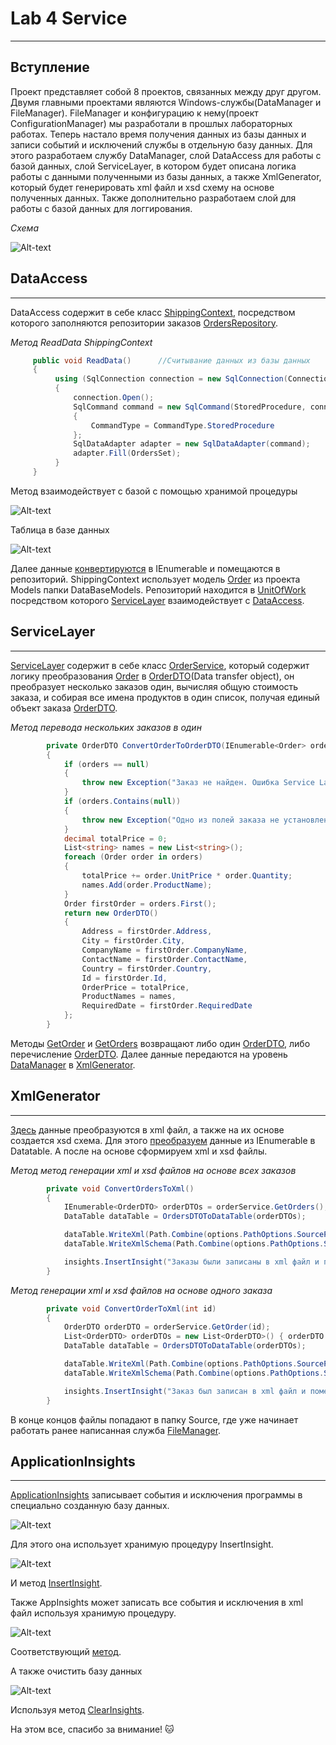 # Lab 4 Service
____
## Вступление
Проект представляет собой 8 проектов, связанных между друг другом. Двумя главными проектами являются Windows-службы(DataManager и FileManager).
FileManager и конфигурацию к нему(проект ConfigurationManager) мы разработали в прошлых лабораторных работах. Теперь настало время получения данных из базы данных
и записи событий и исключений службы в отдельную базу данных. Для этого разработаем службу DataManager, слой DataAccess для работы с базой данных, слой ServiceLayer,
в котором будет описана логика работы с данными полученными из базы данных, а также XmlGenerator, который будет генерировать xml файл и xsd схему на основе полученных данных.
Также дополнительно разработаем слой для работы с базой данных для логгирования.

*Схема*

![Alt-text](Screenshots/Lab4.png "Схема")

## DataAccess
____
DataAccess содержит в себе класс [ShippingContext](DataAccess/ShippingContext.cs), посредством которого заполняются репозитории заказов [OrdersRepository](DataAccess/Repositories/OrdersRepository.cs).

*Метод ReadData ShippingContext*
```C#
     public void ReadData()      //Считывание данных из базы данных
     {
          using (SqlConnection connection = new SqlConnection(ConnectionString))
          {
              connection.Open();
              SqlCommand command = new SqlCommand(StoredProcedure, connection)
              {
                  CommandType = CommandType.StoredProcedure
              };
              SqlDataAdapter adapter = new SqlDataAdapter(command);
              adapter.Fill(OrdersSet);
          }
     }
```
Метод взаимодействует с базой с помощью хранимой процедуры

![Alt-text](Screenshots/1.jpg "Хранимая процедура")

Таблица в базе данных

![Alt-text](Screenshots/zDszA1CsU7k.jpg "Таблица")

Далее данные [конвертируются](https://github.com/KostyaTolok/Lab-Service/blob/267bcc3d1866fd393f722d729104c6579a54b4bf/DataAccess/ShippingContext.cs#L39) в IEnumerable и помещаются в репозиторий. ShippingContext использует модель [Order](Models/DataBaseModels/Order.cs) из проекта Models папки DataBaseModels.
Репозиторий находится в [UnitOfWork](DataAccess/Repositories/UnitOfWork.cs) посредством которого [ServiceLayer](Lab-Service/ServiceLayer) взаимодействует с [DataAccess](Lab-Service/DataAccess).
## ServiceLayer
____
[ServiceLayer](Lab-Service/ServiceLayer/) содержит в себе класс [OrderService](ServiceLayer/Services/OrderSevice.cs), который содержит логику преобразования [Order](Models/DataBaseModels/Order.cs) в [OrderDTO](Models/DTOModels/OrderDTO.cs)(Data transfer object), он преобразует несколько заказов один, вычисляя общую
стоимость заказа, и собирая все имена продуктов в один список, получая единый объект заказа [OrderDTO](Models/DTOModels/OrderDTO.cs).

*Метод перевода нескольких заказов в один*
```C#
        private OrderDTO ConvertOrderToOrderDTO(IEnumerable<Order> orders)  
        {
            if (orders == null)
            {
                throw new Exception("Заказ не найден. Ошибка Service Layer.");
            }
            if (orders.Contains(null))
            {
                throw new Exception("Одно из полей заказа не установлено. Ошибка Service Layer.");
            }
            decimal totalPrice = 0;
            List<string> names = new List<string>();
            foreach (Order order in orders)
            {
                totalPrice += order.UnitPrice * order.Quantity;
                names.Add(order.ProductName);
            }
            Order firstOrder = orders.First();
            return new OrderDTO()
            {
                Address = firstOrder.Address,
                City = firstOrder.City,
                CompanyName = firstOrder.CompanyName,
                ContactName = firstOrder.ContactName,
                Country = firstOrder.Country,
                Id = firstOrder.Id,
                OrderPrice = totalPrice,
                ProductNames = names,
                RequiredDate = firstOrder.RequiredDate
            };
        }
```
Методы [GetOrder](https://github.com/KostyaTolok/Lab-Service/blob/5c5bb9fa36153d64b7ab0b2b03dc4113e12ba9f3/ServiceLayer/Services/OrderSevice.cs#L21) и [GetOrders](https://github.com/KostyaTolok/Lab-Service/blob/5c5bb9fa36153d64b7ab0b2b03dc4113e12ba9f3/ServiceLayer/Services/OrderSevice.cs#L65) возвращают либо один [OrderDTO](Models/DTOModels/OrderDTO.cs), либо перечисление [OrderDTO](Models/DTOModels/OrderDTO.cs). Далее данные передаются на уровень [DataManager](Lab-Service/DataManager) в [XmlGenerator](DataManager/XmlGenerator.cs).
## XmlGenerator
____
[Здесь](DataManager/XmlGenerator.cs) данные преобразуются в xml файл, а также на их основе создается xsd схема. Для этого [преобразуем](https://github.com/KostyaTolok/Lab-Service/blob/0f775a17c779a43b44dda0cc6b94d042c55455e2/DataManager/XmlGenerator.cs#L68) данные из IEnumerable в Datatable. А после на основе сформируем xml и xsd файлы.

*Метод метод генерации xml и xsd файлов на основе всех заказов*
```C#
        private void ConvertOrdersToXml()
        {
            IEnumerable<OrderDTO> orderDTOs = orderService.GetOrders();
            DataTable dataTable = OrdersDTOToDataTable(orderDTOs);

            dataTable.WriteXml(Path.Combine(options.PathOptions.SourcePath, options.PathOptions.XmlFileName + ".xml"));
            dataTable.WriteXmlSchema(Path.Combine(options.PathOptions.SourcePath, options.PathOptions.XsdFileName + ".xsd"));

            insights.InsertInsight("Заказы были записаны в xml файл и помещены в папку source");
        }
```

*Метод генерации xml и xsd файлов на основе одного заказа*
```C#
        private void ConvertOrderToXml(int id)
        {
            OrderDTO orderDTO = orderService.GetOrder(id);
            List<OrderDTO> orderDTOs = new List<OrderDTO>() { orderDTO };
            DataTable dataTable = OrdersDTOToDataTable(orderDTOs);

            dataTable.WriteXml(Path.Combine(options.PathOptions.SourcePath, options.PathOptions.XmlFileName + ".xml"));
            dataTable.WriteXmlSchema(Path.Combine(options.PathOptions.SourcePath, options.PathOptions.XsdFileName + ".xsd"));

            insights.InsertInsight("Заказ был записан в xml файл и помещен в папку source");
        }
```
В конце концов файлы попадают в папку Source, где уже начинает работать ранее написанная служба [FileManager](Lab-Service/FileManager).
## ApplicationInsights
____
[ApplicationInsights](ApplicationInsights/ApplicationInsights.cs) записывает события и исключения программы в специально созданную базу данных.

![Alt-text](Screenshots/2.jpg "Таблица")

Для этого она использует хранимую процедуру InsertInsight.

![Alt-text](Screenshots/3.jpg "Процедура")

И метод [InsertInsight](https://github.com/KostyaTolok/Lab-Service/blob/5454049dcd791103b76ca1e851243e3a2762da86/ApplicationInsights/ApplicationInsights.cs#L20).

Также AppInsights может записать все события и исключения в xml файл используя хранимую процедуру.

![Alt-text](Screenshots/4.jpg "Процедура")

Cоответствующий [метод](https://github.com/KostyaTolok/Lab-Service/blob/5454049dcd791103b76ca1e851243e3a2762da86/ApplicationInsights/ApplicationInsights.cs#L45).

А также очистить базу данных

![Alt-text](Screenshots/5.jpg "Процедура")

Используя метод [ClearInsights](https://github.com/KostyaTolok/Lab-Service/blob/5c5bb9fa36153d64b7ab0b2b03dc4113e12ba9f3/ApplicationInsights/ApplicationInsights.cs#L70).

На этом все, спасибо за внимание! :cat:

